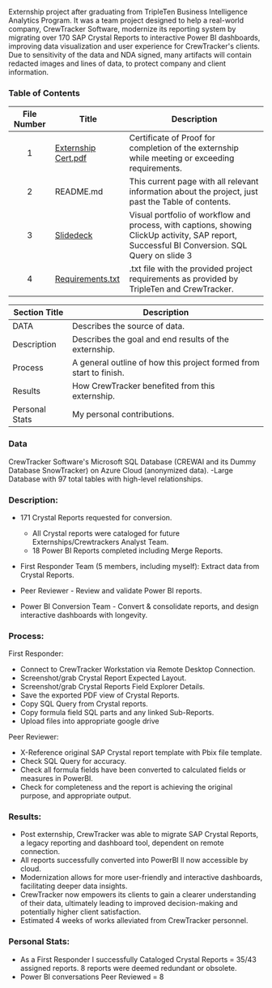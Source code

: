 Externship project after graduating from TripleTen Business Intelligence Analytics Program. It was a team project designed to help a real-world company, CrewTracker Software, modernize its reporting system by migrating over 170 SAP Crystal Reports to interactive Power BI dashboards, improving data visualization and user experience for CrewTracker's clients. Due to sensitivity of the data and NDA signed, many artifacts will contain redacted images and lines of data, to protect company and client information.

### Table of Contents
| File Number | Title | Description |
| :-----------: | ----------- |----------- |
| 1 | [Externship Cert.pdf](https://drive.google.com/file/d/15_s01TsxIJxpmvOE-WSa_j7XnXoUS0Vu/view?usp=sharing) | Certificate of Proof for completion of the externship while meeting or exceeding requirements. |
| 2 | README.md | This current page with all relevant information about the project, just past the Table of contents. |
| 3 | [Slidedeck](https://drive.google.com/file/d/1f904fX3lsDnRw5eYM8ePPpfEYRlHvy0-/view?usp=sharing) | Visual portfolio of workflow and process, with captions, showing ClickUp activity, SAP report, Successful BI Conversion. SQL Query on slide 3 |
| 4 | [Requirements.txt](https://github.com/LeeRIII/Data_projects_TripleTen/blob/main/CrewTracker/Requirements.txt) | .txt file with the provided project requirements as provided by TripleTen and CrewTracker. |

| Section Title | Description |
| ----------- |----------- |
| DATA | Describes the source of data. |
| Description | Describes the goal and end results of the externship. |
| Process | A general outline of how this project formed from start to finish. |
| Results | How CrewTracker benefited from this externship. |
| Personal Stats | My personal contributions. |

### Data
CrewTracker Software's Microsoft SQL Database (CREWAI and its Dummy Database SnowTracker) on Azure Cloud (anonymized data).
-Large Database with 97 total tables with high-level relationships.

### Description:
- 171 Crystal Reports requested for conversion.
    - All Crystal reports were cataloged for future Externships/Crewtrackers Analyst Team.
    - 18 Power BI Reports completed including Merge Reports.
      
- First Responder Team (5 members, including myself): Extract data from Crystal Reports.
- Peer Reviewer - Review and validate Power BI reports.
- Power BI Conversion Team - Convert & consolidate reports, and design interactive dashboards with longevity.

### Process:
First Responder:
- Connect to CrewTracker Workstation via Remote Desktop Connection.
- Screenshot/grab Crystal Report Expected Layout.
- Screenshot/grab Crystal Reports Field Explorer Details.
- Save the exported PDF view of Crystal Reports.
- Copy SQL Query from Crystal reports.
- Copy formula field SQL parts and any linked Sub-Reports.
- Upload files into appropriate google drive

Peer Reviewer:
- X-Reference original SAP Crystal report template with Pbix file template.
- Check SQL Query for accuracy.  
- Check all formula fields have been converted to calculated fields or measures in PowerBI. 
- Check for completeness and the report is achieving the original purpose, and appropriate output.

### Results:
- Post externship, CrewTracker was able to migrate SAP Crystal Reports, a legacy reporting and dashboard tool, dependent on remote connection.
- All reports successfully converted into PowerBI ll now accessible by cloud.
- Modernization allows for more user-friendly and interactive dashboards, facilitating deeper data insights.
- CrewTracker now empowers its clients to gain a clearer understanding of their data, ultimately leading to improved decision-making and potentially higher client satisfaction.
- Estimated 4 weeks of works alleviated from CrewTracker personnel. 

### Personal Stats:
- As a First Responder I successfully Cataloged Crystal Reports = 35/43 assigned reports. 8 reports were deemed redundant or obsolete. 
- Power BI conversations Peer Reviewed = 8
